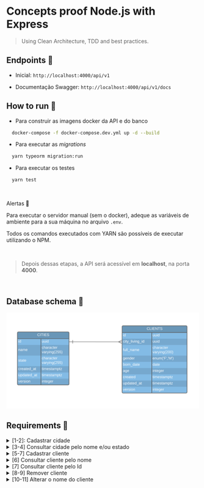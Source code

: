 # Concepts proof Node.js with Express
> Using Clean Architecture, TDD and best practices.

## Endpoints 📡
- Inicial: `http://localhost:4000/api/v1`

- Documentação Swagger: `http://localhost:4000/api/v1/docs`

## How to run 🚀

- Para construir as imagens docker da API e do banco

```sh
  docker-compose -f docker-compose.dev.yml up -d --build
```

- Para executar as _migrations_

```sh
  yarn typeorm migration:run
```

- Para executar os testes

```sh
  yarn test
```

<br>

Alertas 🚧

Para executar o servidor manual (sem o docker), adeque as variáveis de ambiente para a sua máquina no arquivo `.env`.

Todos os comandos executados com YARN são possíveis de executar utilizando o NPM.

<br>

> Depois dessas etapas, a API será acessível em **localhost**, na porta **4000**.
<br>

## Database schema 💾

<img src=".github/assets/database-schema.png" alt="DB Schema">

## Requirements 🔗

<details>
  <summary>[1-2]: Cadastrar cidade</summary>
  
  | N° | FR (functional requirements) | NFR (non-functional requirements) | OK |
  |----|------------------------------|-----------------------------------|----------------|
  | 1  | Deve ser possível cadastrar uma nova cidade ao informar corretamente os dados pedidos | | ✅ |
  | 2  | Não é possível cadastrar duas ou mais cidades com o mesmo nome e o mesmo estado | | ✅ |
</details>

<details>
  <summary>[3-4] Consultar cidade pelo nome e/ou estado</summary>

  | N° | FR (functional requirements) | NFR (non-functional requirements) | OK |
  |----|------------------------------|-----------------------------------|----------------|
  | 3  | Deve ser possível buscar uma cidade informando seu nome e/ou o estado a qual pertence | Pode utilizar parametros de query para filtrar | ✅ |
  | 4  | Ao não informar dados para o filtro, poderão ser trazidas todas as cidades | Deverá conter paginação para controle | ✅ |
</details>

<details>
  <summary>[5-7] Cadastrar cliente</summary>

  | N° | FR (functional requirements) | NFR (non-functional requirements) | OK |
  |----|------------------------------|-----------------------------------|----------------|
  | 5  | Deve ser possível cadastrar um novo cliente ao informar corretamente os dados pedidos | | ✅ |
  | 6  | Cada cliente deverá ter uma cidade associada (cidade onde mora) | | ✅ |
  | 7  | Não será possível cadastrar um cliente com data de nascimento maior que a data de hoje | | ✅ |
</details>

<details>
  <summary>[6] Consultar cliente pelo nome</summary>

  | N° | FR (functional requirements) | NFR (non-functional requirements) | OK |
  |----|------------------------------|-----------------------------------|----------------|
  | 6  | Deve ser possível buscar clientes informando seu nome (ou parte) | Pode utilizar parametros de query para filtrar ou parâmetro de rota | ✅ |
</details>

<details>
  <summary>[7] Consultar cliente pelo Id</summary>

  | N° | FR (functional requirements) | NFR (non-functional requirements) | OK |
  |----|------------------------------|-----------------------------------|----------------|
  | 7  | Deve ser possível buscar um cliente específico informando seu identificador | Utilizar parâmetros de rota | ✅ |
</details>

<details>
  <summary>[8-9] Remover cliente</summary>

  | N° | FR (functional requirements) | NFR (non-functional requirements) | OK |
  |----|------------------------------|-----------------------------------|----------------|
  | 8  | Deve ser possível remover um cliente informando seu identificador | Utilizar parâmetros de rota | ✅ |
  | 9  | Não será possível remover um cliente cujo não seja identificado | | ✅ |
</details>

<details>
  <summary>[10-11] Alterar o nome do cliente</summary>

  | N° | FR (functional requirements) | NFR (non-functional requirements) | OK |
  |----|------------------------------|-----------------------------------|----------------|
  | 10 | Deve ser possível alterar o nome do cliente | Utilizar parâmetros de rota | ✅ |
  | 11 | Não será possível atualizar um cliente cujo não seja identificado | | ✅ |
</details>
